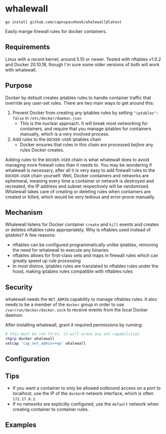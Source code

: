 # whalewall

`go install github.com/capnspacehook/whalewall@latest`

Easily mange firewall rules for docker containers.

## Requirements

Linux with a recent kernel, around 5.10 or newer. Tested with nftables v1.0.2 and Docker 20.10.18,
though I'm sure some older versions of both will work with whalewall.

## Purpose

Docker by default creates iptables rules to handle container traffic that override any user-set
rules. There are two main ways to get around this:

1. Prevent Docker from creating any iptables rules by setting `"iptables": false` in `/etc/docker/daemon.json`
    - This is the nuclear approach. It will break most networking for containers, and require that
    you manage iptables for containers manually, which is a very involved process.
2. Add rules to the `DOCKER-USER` iptables chain
    - Docker ensures that rules in this chain are processed *before* any rules Docker creates.

Adding rules to the `DOCKER-USER` chain is what whalewall does to avoid managing more firewall rules
than it needs to. You may be wondering if whalewall is necessary, after all it is very easy to add
firewall rules to the `DOCKER-USER` chain yourself. Well, Docker containers and networks are ephemeral,
meaning every time a container or network is destroyed and recreated, the IP address and subnet
respectively will be randomized. Whalewall takes care of creating or deleting rules when containers
are created or killed, which would be very tedious and error-prone manually.

## Mechanism

Whalewall listens for Docker container `create` and `kill` events and creates or deletes nftables
rules appropriately. Why is nftables used instead of iptables? A few reasons:

- nftables can be configured programmatically unlike iptables, removing the need for whalewall to
execute any binaries
- nftables allows for first-class sets and maps in firewall rules which can greatly speed up
rule processing
- In most distros, iptables rules are translated to nftables rules under the hood, making iptables
rules compatible with nftables rules

## Security

whalewall needs the `NET_ADMIN` capability to manage nftables rules. It also needs to be a member
of the `docker` group in order to use `/var/run/docker/docker.sock` to receive events from the
local Docker daemon.

After installing whalewall, grant it required permissions by running:

```sh
# this must be run first, it will erase any set capabilities
chgrp docker whalewall
setcap 'cap_net_admin=+ep' whalewall

```

## Configuration



## Tips

- If you want a container to only be allowed outbound access on a port to localhost, use the IP
of the `docker0` network interface, which is often `172.17.0.1`.
- If no networks are explicitly configured, use the `default` network when creating container to
container rules.

## Examples
